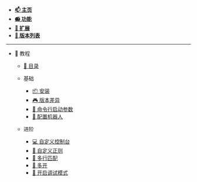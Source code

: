 - [**📫 主页**](../README.md)
- [**📻 功能**](../Function/README.md)
- [**🌌 扩展**](../Extension/README.md)
- [**🎡 版本列表**](../Versions/README.md)

---

- 🔮 教程
  - [📖 目录](README.md)
  - 基础
    - [📦 安装](Install.md)
    - [🎮 版本差异](DifferentVersions.md)
    - [🎯 命令行启动参数](SetupArgs.md)
    - [🤖 配置机器人](Bot.md)

  - 进阶
    - [💻 自定义控制台](CustomConsole.md)
    - [🧵 自定义正则](CustomRegex.md)
    - [📑 多行匹配](MuiltLineMatch.md)
    - [📂 多开](MulitOpen.md)
    - [🔧 开启调试模式](DebugMode.md)
